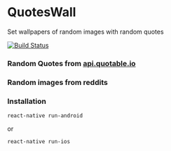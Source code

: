 # QuotesWall
Set wallpapers of random images with random quotes

[![Build Status](https://travis-ci.org/nishant-nimbare/QuotesWall.svg?branch=master)](https://travis-ci.org/nishant-nimbare/QuotesWall)


### Random Quotes from [api.quotable.io](https://api.quotable.io/random)

### Random images from reddits


### Installation
```
react-native run-android
```
or
```
react-native run-ios
```
